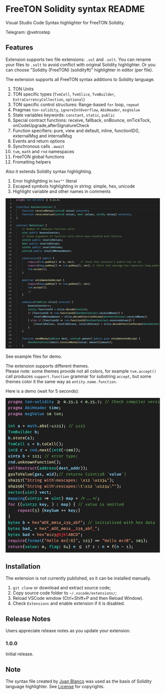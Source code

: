# FreeTON Solidity syntax README

Visual Studio Code Syntax highlighter for FreeTON Solidity.

Telegram: @vetrostep

## Features

Extension supports two file extensions: `.sol` and `.solt`. You can rename your files to `.solt` to avoid conflict with original Solidity highlighter. Or you can choose "Solidity (FreeTON) (solidityft)" highlighter in editor (per file).

The extension supports all FreeTON syntax additions to Solidity language.

1. TON Units
2. TON specific types (`TvmCell`, `TvmSlice`, `TvmBuilder`, `ExtraCurrencyCollection`, `optional`)
3. TON specific control structures: Range-based `for` loop, `repeat`
4. Pragmas `ton-solidity`, `ignoreIntOverflow`, `AbiHeader`, `msgValue`
5. State variables keywords: `constant`, `static`, `public`
6. Special contract functions: receive, fallback, onBounce, onTickTock, onCodeUpgrade,afterSignatureCheck
7. Function specifiers: pure, view and default, inline, functionID(), externalMsg and internalMsg
8. Events and return options
9. Synchronous calls `.await`
10. `tvm`, `math` and `rnd` namespaces
11. FreeTON global functions
12. Fromatting helpers

Also it extends Solidity syntax highlighting.
1. Error highlighting in `hex""` literal
2. Escaped symbols highlighting in string: simple, hex, unicode
3. Highlight variable and other names in comments

![Themes](images/syntax.png)

See example files for demo.

The extension supports different themes.  
Please note: some themes provide not all colors, for example `tvm.accept()` call produces `support.function` grammar for substring `accept`, but some themes color it the same way as `entity.name.function`.

Here is a demo (wait for 5 seconds):

![Themes](images/themes.gif)

## Installation

The extension is not currently published, so it can be installed manually.

1. `git clone` or download and extract source code;
2. Copy source code folder to `~/.vscode/extensions/`;
3. Reload VSCode window (Ctrl+Shift+P and then Reload Window).
4. Check `Extensions` and enable extension if it is disabled.

## Release Notes

Users appreciate release notes as you update your extension.

### 1.0.0

Initial release.


## Note
The syntax file created by [Juan Blanco](https://github.com/juanfranblanco/vscode-solidity/blob/672c124c995818f6276ce201f8c7659ed87ea777/syntaxes/solidity.json) was used as the basis of Solidity language highlighter. See [License](./License.txt) for copyrights.
